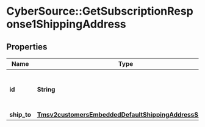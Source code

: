 # CyberSource::GetSubscriptionResponse1ShippingAddress

## Properties
Name | Type | Description | Notes
------------ | ------------- | ------------- | -------------
**id** | **String** | The Id of the Shipping Address Token. | [optional] 
**ship_to** | [**Tmsv2customersEmbeddedDefaultShippingAddressShipTo**](Tmsv2customersEmbeddedDefaultShippingAddressShipTo.md) |  | [optional] 


